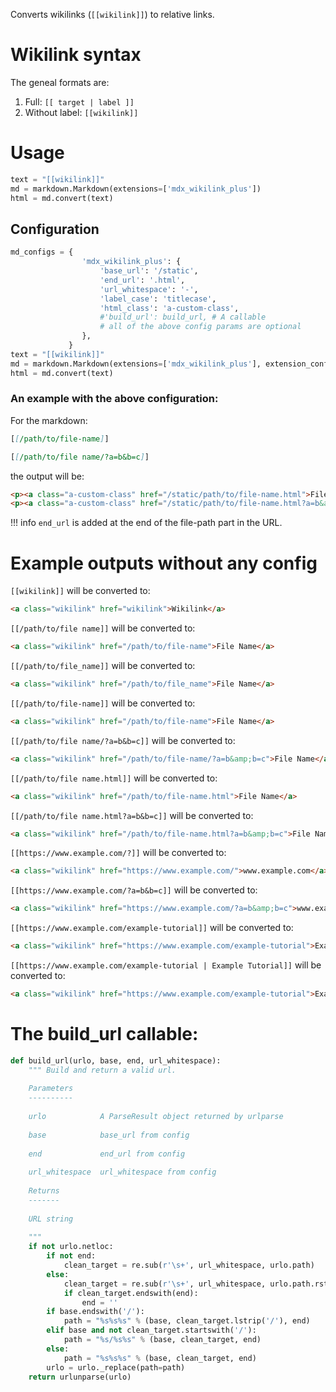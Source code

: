 
Converts wikilinks (`[[wikilink]]`) to relative links.

# Wikilink syntax

The geneal formats are:

1. Full: `[[ target | label ]]`
2. Without label: `[[wikilink]]`

# Usage

```python
text = "[[wikilink]]"
md = markdown.Markdown(extensions=['mdx_wikilink_plus'])
html = md.convert(text)
```

## Configuration

```python
md_configs = {
                'mdx_wikilink_plus': {
                    'base_url': '/static',
                    'end_url': '.html',
                    'url_whitespace': '-',
                    'label_case': 'titlecase',
                    'html_class': 'a-custom-class',
                    #'build_url': build_url, # A callable
                    # all of the above config params are optional
                },
             }
text = "[[wikilink]]"
md = markdown.Markdown(extensions=['mdx_wikilink_plus'], extension_configs=md_configs)
html = md.convert(text)
```

### An example with the above configuration:

For the markdown:

```md
[[/path/to/file-name]]

[[/path/to/file name/?a=b&b=c]]
```

the output will be:

```html
<p><a class="a-custom-class" href="/static/path/to/file-name.html">File Name</a></p>
<p><a class="a-custom-class" href="/static/path/to/file-name.html?a=b&amp;b=c">File Name</a></p>
```

!!! info
    `end_url` is added at the end of the file-path part in the URL.


# Example outputs without any config

`[[wikilink]]` will be converted to:

```html
<a class="wikilink" href="wikilink">Wikilink</a>
```


`[[/path/to/file name]]` will be converted to:

```html
<a class="wikilink" href="/path/to/file-name">File Name</a>
```


`[[/path/to/file_name]]` will be converted to:

```html
<a class="wikilink" href="/path/to/file_name">File Name</a>
```


`[[/path/to/file-name]]` will be converted to:

```html
<a class="wikilink" href="/path/to/file-name">File Name</a>
```


`[[/path/to/file name/?a=b&b=c]]` will be converted to:

```html
<a class="wikilink" href="/path/to/file-name/?a=b&amp;b=c">File Name</a>
```


`[[/path/to/file name.html]]` will be converted to:

```html
<a class="wikilink" href="/path/to/file-name.html">File Name</a>
```


`[[/path/to/file name.html?a=b&b=c]]` will be converted to:

```html
<a class="wikilink" href="/path/to/file-name.html?a=b&amp;b=c">File Name</a>
```


`[[https://www.example.com/?]]` will be converted to:

```html
<a class="wikilink" href="https://www.example.com/">www.example.com</a>
```


`[[https://www.example.com/?a=b&b=c]]` will be converted to:

```html
<a class="wikilink" href="https://www.example.com/?a=b&amp;b=c">www.example.com</a>
```


`[[https://www.example.com/example-tutorial]]` will be converted to:

```html
<a class="wikilink" href="https://www.example.com/example-tutorial">Example Tutorial</a>
```


`[[https://www.example.com/example-tutorial | Example Tutorial]]` will be converted to:

```html
<a class="wikilink" href="https://www.example.com/example-tutorial">Example Tutorial</a>
```

# The build_url callable:

```python
def build_url(urlo, base, end, url_whitespace):
    """ Build and return a valid url.
        
    Parameters
    ----------
    
    urlo            A ParseResult object returned by urlparse
    
    base            base_url from config
    
    end             end_url from config
    
    url_whitespace  url_whitespace from config
    
    Returns
    -------
    
    URL string
    
    """
    if not urlo.netloc:
        if not end:
            clean_target = re.sub(r'\s+', url_whitespace, urlo.path)
        else:
            clean_target = re.sub(r'\s+', url_whitespace, urlo.path.rstrip('/'))
            if clean_target.endswith(end):
                end = ''
        if base.endswith('/'):
            path = "%s%s%s" % (base, clean_target.lstrip('/'), end)
        elif base and not clean_target.startswith('/'):
            path = "%s/%s%s" % (base, clean_target, end)
        else:
            path = "%s%s%s" % (base, clean_target, end)
        urlo = urlo._replace(path=path)
    return urlunparse(urlo)
        
```

